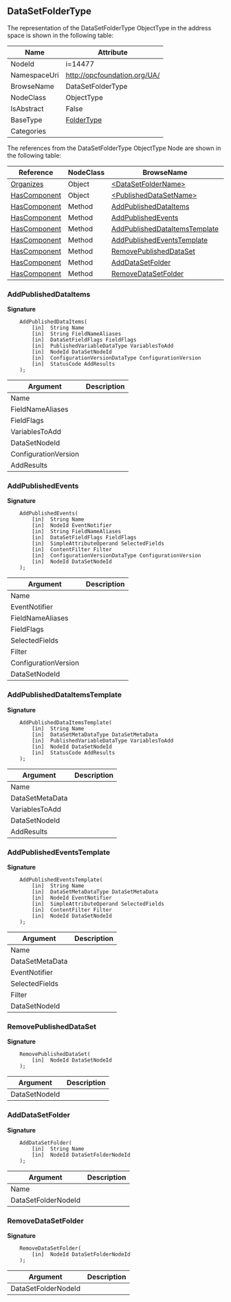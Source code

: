 <!-- objecttype -->
## DataSetFolderType
  
<!-- end of text -->
The representation of the DataSetFolderType ObjectType in the address space is shown in the following table:  

|Name|Attribute|
|---|---|
|NodeId|i=14477|
|NamespaceUri|http://opcfoundation.org/UA/|
|BrowseName|DataSetFolderType|
|NodeClass|ObjectType|
|IsAbstract|False|
|BaseType|[FolderType](../../ObjectTypes/FolderType/readme.md)|
|Categories||

The references from the DataSetFolderType ObjectType Node are shown in the following table:  

|Reference|NodeClass|BrowseName|DataType|TypeDefinition|ModellingRule|
|---|---|---|---|---|---|
|[Organizes](../../ReferenceTypes/Organizes/readme.md)|Object|[&lt;DataSetFolderName&gt;](#&lt;DataSetFolderName&gt;)||[DataSetFolderType](../../ObjectTypes/DataSetFolderType/readme.md)|[OptionalPlaceholder](../../Objects/OptionalPlaceholder/readme.md)|
|[HasComponent](../../ReferenceTypes/HasComponent/readme.md)|Object|[&lt;PublishedDataSetName&gt;](#&lt;PublishedDataSetName&gt;)||[PublishedDataSetType](../../ObjectTypes/PublishedDataSetType/readme.md)|[OptionalPlaceholder](../../Objects/OptionalPlaceholder/readme.md)|
|[HasComponent](../../ReferenceTypes/HasComponent/readme.md)|Method|[AddPublishedDataItems](#AddPublishedDataItems)|||[Optional](../../Objects/Optional/readme.md)|
|[HasComponent](../../ReferenceTypes/HasComponent/readme.md)|Method|[AddPublishedEvents](#AddPublishedEvents)|||[Optional](../../Objects/Optional/readme.md)|
|[HasComponent](../../ReferenceTypes/HasComponent/readme.md)|Method|[AddPublishedDataItemsTemplate](#AddPublishedDataItemsTemplate)|||[Optional](../../Objects/Optional/readme.md)|
|[HasComponent](../../ReferenceTypes/HasComponent/readme.md)|Method|[AddPublishedEventsTemplate](#AddPublishedEventsTemplate)|||[Optional](../../Objects/Optional/readme.md)|
|[HasComponent](../../ReferenceTypes/HasComponent/readme.md)|Method|[RemovePublishedDataSet](#RemovePublishedDataSet)|||[Optional](../../Objects/Optional/readme.md)|
|[HasComponent](../../ReferenceTypes/HasComponent/readme.md)|Method|[AddDataSetFolder](#AddDataSetFolder)|||[Optional](../../Objects/Optional/readme.md)|
|[HasComponent](../../ReferenceTypes/HasComponent/readme.md)|Method|[RemoveDataSetFolder](#RemoveDataSetFolder)|||[Optional](../../Objects/Optional/readme.md)|

### <a name="AddPublishedDataItems"></a>AddPublishedDataItems
  
**Signature**
```
    AddPublishedDataItems(
        [in]  String Name
        [in]  String FieldNameAliases
        [in]  DataSetFieldFlags FieldFlags
        [in]  PublishedVariableDataType VariablesToAdd
        [in]  NodeId DataSetNodeId
        [in]  ConfigurationVersionDataType ConfigurationVersion
        [in]  StatusCode AddResults
    );
```

|Argument|Description|
|---|---|
|Name||
|FieldNameAliases||
|FieldFlags||
|VariablesToAdd||
|DataSetNodeId||
|ConfigurationVersion||
|AddResults||

### <a name="AddPublishedEvents"></a>AddPublishedEvents
  
**Signature**
```
    AddPublishedEvents(
        [in]  String Name
        [in]  NodeId EventNotifier
        [in]  String FieldNameAliases
        [in]  DataSetFieldFlags FieldFlags
        [in]  SimpleAttributeOperand SelectedFields
        [in]  ContentFilter Filter
        [in]  ConfigurationVersionDataType ConfigurationVersion
        [in]  NodeId DataSetNodeId
    );
```

|Argument|Description|
|---|---|
|Name||
|EventNotifier||
|FieldNameAliases||
|FieldFlags||
|SelectedFields||
|Filter||
|ConfigurationVersion||
|DataSetNodeId||

### <a name="AddPublishedDataItemsTemplate"></a>AddPublishedDataItemsTemplate
  
**Signature**
```
    AddPublishedDataItemsTemplate(
        [in]  String Name
        [in]  DataSetMetaDataType DataSetMetaData
        [in]  PublishedVariableDataType VariablesToAdd
        [in]  NodeId DataSetNodeId
        [in]  StatusCode AddResults
    );
```

|Argument|Description|
|---|---|
|Name||
|DataSetMetaData||
|VariablesToAdd||
|DataSetNodeId||
|AddResults||

### <a name="AddPublishedEventsTemplate"></a>AddPublishedEventsTemplate
  
**Signature**
```
    AddPublishedEventsTemplate(
        [in]  String Name
        [in]  DataSetMetaDataType DataSetMetaData
        [in]  NodeId EventNotifier
        [in]  SimpleAttributeOperand SelectedFields
        [in]  ContentFilter Filter
        [in]  NodeId DataSetNodeId
    );
```

|Argument|Description|
|---|---|
|Name||
|DataSetMetaData||
|EventNotifier||
|SelectedFields||
|Filter||
|DataSetNodeId||

### <a name="RemovePublishedDataSet"></a>RemovePublishedDataSet
  
**Signature**
```
    RemovePublishedDataSet(
        [in]  NodeId DataSetNodeId
    );
```

|Argument|Description|
|---|---|
|DataSetNodeId||

### <a name="AddDataSetFolder"></a>AddDataSetFolder
  
**Signature**
```
    AddDataSetFolder(
        [in]  String Name
        [in]  NodeId DataSetFolderNodeId
    );
```

|Argument|Description|
|---|---|
|Name||
|DataSetFolderNodeId||

### <a name="RemoveDataSetFolder"></a>RemoveDataSetFolder
  
**Signature**
```
    RemoveDataSetFolder(
        [in]  NodeId DataSetFolderNodeId
    );
```

|Argument|Description|
|---|---|
|DataSetFolderNodeId||


